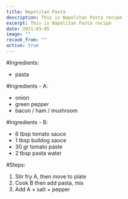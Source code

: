 ```yaml
---
title: Napolitan Pasta
description: This is Napolitan Pasta recipe
excerpt: This is Napolitan Pasta recipe
date: 2021-03-05
image: ""
recook_from: ""
active: true
---
```



\#Ingredients:

* pasta


\#Ingredients - A:

* onion
* green pepper
* bacon / ham / mushroom


\#Ingredients - B:

* 6 tbsp tomato sauce
* 1 tbsp bulldog sauce
* 30 gr tomato paste
* 2 tbsp pasta water


\#Steps:

1. Stir fry A, then move to plate
1. Cook B then add pasta, mix
1. Add A + salt + pepper

